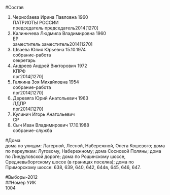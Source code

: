 #Состав  
1. Чернобаева Ирина Павловна 1960  
    ПАТРИОТЫ РОССИИ  
    председатель председатель2014[1270]  
2. Калиничева Людмила Владимировна 1960  
    ЕР  
    заместитель заместитель2014[1270]  
3. Шваева Юлия Юрьевна 15.10.1974  
    собрание-работа  
    секретарь  
4. Андреев Андрей Викторович 1972  
    КПРФ  
    прг2014[1270]  
5. Галкина Зоя Михайловна 1954  
    собрание-работа  
    прг2014[1270]  
6. Деревяга Юрий Анатольевич 1963  
    ЛДПР  
    прг2014[1270]  
7. Кулинич Игорь Анатольевич  
    СР  
8. Сыч Иван Владимирович 17.10.1988  
    собрание-служба  
  
#Дома  
дома по улицам: Лагерной, Лесной, Набережной, Олега Кошевого; дома по переулкам: Луговому, Набережному; дома Сосновой Поляны; дома по Линдуловской дороге; дома по Рощинскому шоссе, Средневыборгскому шоссе (в границах поселка); дома по Приморскому шоссе: 638, 639, 640, 642, 644в, 645, 646, 647.  
  
#Выборы-2012  
##Номер УИК  
1004  
